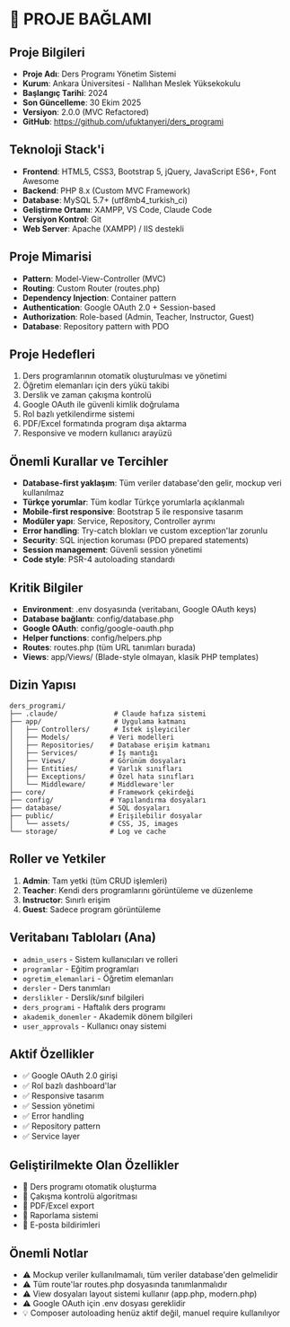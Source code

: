 # 🎯 PROJE BAĞLAMI

## Proje Bilgileri
- **Proje Adı**: Ders Programı Yönetim Sistemi
- **Kurum**: Ankara Üniversitesi - Nallıhan Meslek Yüksekokulu
- **Başlangıç Tarihi**: 2024
- **Son Güncelleme**: 30 Ekim 2025
- **Versiyon**: 2.0.0 (MVC Refactored)
- **GitHub**: https://github.com/ufuktanyeri/ders_programi

## Teknoloji Stack'i
- **Frontend**: HTML5, CSS3, Bootstrap 5, jQuery, JavaScript ES6+, Font Awesome
- **Backend**: PHP 8.x (Custom MVC Framework)
- **Database**: MySQL 5.7+ (utf8mb4_turkish_ci)
- **Geliştirme Ortamı**: XAMPP, VS Code, Claude Code
- **Versiyon Kontrol**: Git
- **Web Server**: Apache (XAMPP) / IIS destekli

## Proje Mimarisi
- **Pattern**: Model-View-Controller (MVC)
- **Routing**: Custom Router (routes.php)
- **Dependency Injection**: Container pattern
- **Authentication**: Google OAuth 2.0 + Session-based
- **Authorization**: Role-based (Admin, Teacher, Instructor, Guest)
- **Database**: Repository pattern with PDO

## Proje Hedefleri
1. Ders programlarının otomatik oluşturulması ve yönetimi
2. Öğretim elemanları için ders yükü takibi
3. Derslik ve zaman çakışma kontrolü
4. Google OAuth ile güvenli kimlik doğrulama
5. Rol bazlı yetkilendirme sistemi
6. PDF/Excel formatında program dışa aktarma
7. Responsive ve modern kullanıcı arayüzü

## Önemli Kurallar ve Tercihler
- **Database-first yaklaşım**: Tüm veriler database'den gelir, mockup veri kullanılmaz
- **Türkçe yorumlar**: Tüm kodlar Türkçe yorumlarla açıklanmalı
- **Mobile-first responsive**: Bootstrap 5 ile responsive tasarım
- **Modüler yapı**: Service, Repository, Controller ayrımı
- **Error handling**: Try-catch blokları ve custom exception'lar zorunlu
- **Security**: SQL injection koruması (PDO prepared statements)
- **Session management**: Güvenli session yönetimi
- **Code style**: PSR-4 autoloading standardı

## Kritik Bilgiler
- **Environment**: .env dosyasında (veritabanı, Google OAuth keys)
- **Database bağlantı**: config/database.php
- **Google OAuth**: config/google-oauth.php
- **Helper functions**: config/helpers.php
- **Routes**: routes.php (tüm URL tanımları burada)
- **Views**: app/Views/ (Blade-style olmayan, klasik PHP templates)

## Dizin Yapısı
```
ders_programi/
├── .claude/              # Claude hafıza sistemi
├── app/                  # Uygulama katmanı
│   ├── Controllers/      # İstek işleyiciler
│   ├── Models/          # Veri modelleri
│   ├── Repositories/    # Database erişim katmanı
│   ├── Services/        # İş mantığı
│   ├── Views/           # Görünüm dosyaları
│   ├── Entities/        # Varlık sınıfları
│   ├── Exceptions/      # Özel hata sınıfları
│   └── Middleware/      # Middleware'ler
├── core/                # Framework çekirdeği
├── config/              # Yapılandırma dosyaları
├── database/            # SQL dosyaları
├── public/              # Erişilebilir dosyalar
│   └── assets/          # CSS, JS, images
└── storage/             # Log ve cache
```

## Roller ve Yetkiler
1. **Admin**: Tam yetki (tüm CRUD işlemleri)
2. **Teacher**: Kendi ders programlarını görüntüleme ve düzenleme
3. **Instructor**: Sınırlı erişim
4. **Guest**: Sadece program görüntüleme

## Veritabanı Tabloları (Ana)
- `admin_users` - Sistem kullanıcıları ve rolleri
- `programlar` - Eğitim programları
- `ogretim_elemanlari` - Öğretim elemanları
- `dersler` - Ders tanımları
- `derslikler` - Derslik/sınıf bilgileri
- `ders_programi` - Haftalık ders programı
- `akademik_donemler` - Akademik dönem bilgileri
- `user_approvals` - Kullanıcı onay sistemi

## Aktif Özellikler
- ✅ Google OAuth 2.0 girişi
- ✅ Rol bazlı dashboard'lar
- ✅ Responsive tasarım
- ✅ Session yönetimi
- ✅ Error handling
- ✅ Repository pattern
- ✅ Service layer

## Geliştirilmekte Olan Özellikler
- 🚧 Ders programı otomatik oluşturma
- 🚧 Çakışma kontrolü algoritması
- 🚧 PDF/Excel export
- 🚧 Raporlama sistemi
- 🚧 E-posta bildirimleri

## Önemli Notlar
- ⚠️ Mockup veriler kullanılmamalı, tüm veriler database'den gelmelidir
- ⚠️ Tüm route'lar routes.php dosyasında tanımlanmalıdır
- ⚠️ View dosyaları layout sistemi kullanır (app.php, modern.php)
- ⚠️ Google OAuth için .env dosyası gereklidir
- 💡 Composer autoloading henüz aktif değil, manuel require kullanılıyor
